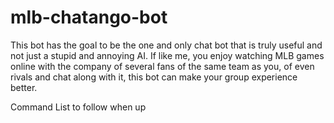 # mlb-chatango-bot
This bot has the goal to be the one and only chat bot that is truly useful and not just a stupid and annoying AI.  If like me, you enjoy watching MLB games online with the company of several fans of the same team as you, of even rivals and chat along with it, this bot can make your group experience better.

Command List to follow when up
